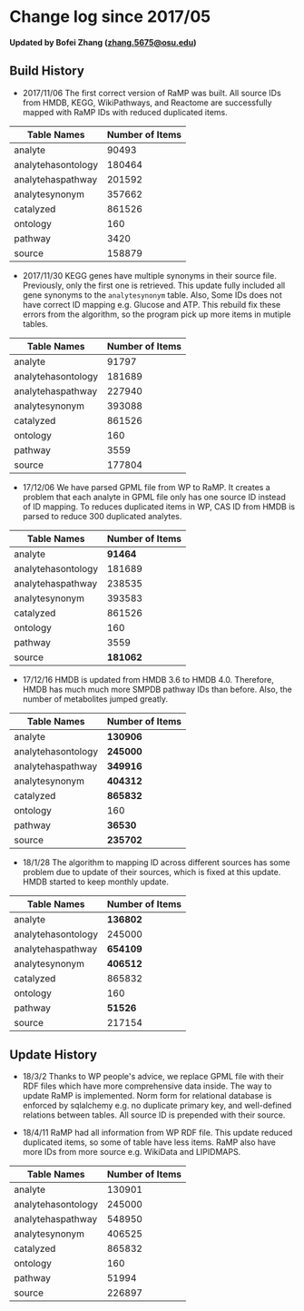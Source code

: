 # Change log since 2017/05
#### Updated by **Bofei Zhang** (zhang.5675@osu.edu)

## Build History
* 2017/11/06 The first correct version of RaMP was built. All source IDs from HMDB, KEGG, WikiPathways, and Reactome are successfully mapped with RaMP IDs with reduced duplicated items.


Table Names | Number of Items
-----------|--------------
analyte | 90493
analytehasontology | 180464
analytehaspathway | 201592
analytesynonym | 357662
catalyzed | 861526
ontology | 160
pathway | 3420
source | 158879


* 2017/11/30 KEGG genes have multiple synonyms in their source file. Previously, only the first one is retrieved. This update fully included all gene synonyms to the `analytesynonym` table. Also, Some IDs does not have correct ID mapping e.g. Glucose and ATP. This rebuild fix these errors from the algorithm, so the program pick up more items in mutiple tables.

Table Names | Number of Items
-----------|--------------
analyte | 91797
analytehasontology | 181689
analytehaspathway | 227940
analytesynonym | 393088
catalyzed | 861526
ontology | 160
pathway | 3559
source | 177804

* 17/12/06 We have parsed GPML file from WP to RaMP. It creates a problem that each analyte in GPML file only has one source ID instead of ID mapping. To reduces duplicated items in WP, CAS ID from HMDB is parsed to reduce 300 duplicated analytes.

Table Names | Number of Items
-----------|--------------
analyte | **91464**
analytehasontology | 181689
analytehaspathway | 238535
analytesynonym | 393583
catalyzed | 861526
ontology | 160
pathway | 3559
source | **181062**

* 17/12/16 HMDB is updated from HMDB 3.6 to HMDB 4.0. Therefore, HMDB has much much more SMPDB pathway IDs than before. Also, the number of metabolites jumped greatly.

Table Names | Number of Items
-----------|--------------
analyte | **130906**
analytehasontology | **245000**
analytehaspathway | **349916**
analytesynonym | **404312**
catalyzed | **865832**
ontology | 160
pathway | **36530**
source | **235702**

* 18/1/28 The algorithm to mapping ID across different sources has some problem due to update of their sources, which is fixed at this update. HMDB started to keep monthly update.

Table Names | Number of Items
-----------|--------------
analyte | **136802**
analytehasontology | 245000
analytehaspathway | **654109**
analytesynonym | **406512**
catalyzed | 865832
ontology | 160
pathway | **51526**
source | 217154

## Update History
* 18/3/2 Thanks to WP people's advice, we replace GPML file with their RDF files which have more comprehensive data inside. The way to update RaMP is implemented. Norm form for relational database is enforced by sqlalchemy e.g. no duplicate primary key, and well-defined relations between tables. All source ID is prepended with their source.

* 18/4/11 RaMP had all information from WP RDF file. This update reduced duplicated items, so some of table have less items. RaMP also have more IDs from more source e.g. WikiData and LIPIDMAPS.

Table Names | Number of Items
-----------|--------------
analyte | 130901
analytehasontology | 245000
analytehaspathway | 548950
analytesynonym | 406525
catalyzed | 865832
ontology | 160
pathway | 51994
source | 226897
